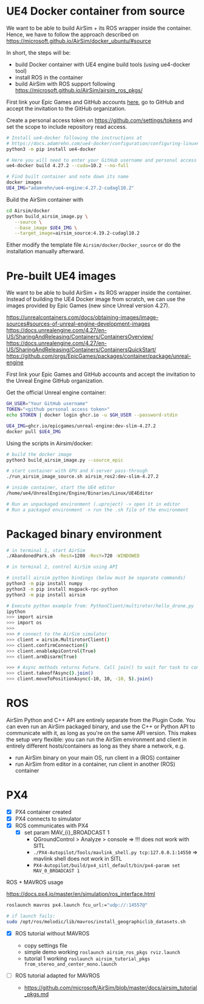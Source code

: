 
# UE4 Docker container from source

We want to be able to build AirSim + its ROS wrapper inside the container.
Hence, we have to follow the approach described on https://microsoft.github.io/AirSim/docker_ubuntu/#source

In short, the steps will be:
- build Docker container with UE4 engine build tools (using ue4-docker tool)
- install ROS in the container
- build AirSim with ROS support following https://microsoft.github.io/AirSim/airsim_ros_pkgs/

First link your Epic Games and GitHub accounts [here](https://www.epicgames.com/account/connections#accounts),
go to GitHub and accept the invitation to the GitHub organization.

Create a personal access token on https://github.com/settings/tokens
and set the scope to include repository read access.

```sh
# Install ue4-docker following the instructions at
# https://docs.adamrehn.com/ue4-docker/configuration/configuring-linux#step-3-install-ue4-docker
python3 -m pip install ue4-docker

# Here you will need to enter your GitHub username and personal access tokenas password
ue4-docker build 4.27.2 --cuda=10.2 --no-full

# Find built container and note down its name
docker images
UE4_IMG="adamrehn/ue4-engine:4.27.2-cudagl10.2"
```

Build the AirSim container with

```sh
cd Airsim/docker
python build_airsim_image.py \
   --source \
   --base_image $UE4_IMG \
   --target_image=airsim_source:4.19.2-cudagl10.2
```

Either modify the template file `Airsim/docker/Docker_source` or
do the installation manually afterward.


# Pre-built UE4 images

We want to be able to build AirSim + its ROS wrapper inside the container.
Instead of building the UE4 Docker image from scratch, we can use the
images provided by Epic Games (new since Unreal version 4.27).

https://unrealcontainers.com/docs/obtaining-images/image-sources#sources-of-unreal-engine-development-images
https://docs.unrealengine.com/4.27/en-US/SharingAndReleasing/Containers/ContainersOverview/
https://docs.unrealengine.com/4.27/en-US/SharingAndReleasing/Containers/ContainersQuickStart/
https://github.com/orgs/EpicGames/packages/container/package/unreal-engine

First link your Epic Games and GitHub accounts and accept the
invitation to the Unreal Engine GitHub organization.

Get the official Unreal engine container:

```sh
GH_USER="Your GitHub username"
TOKEN="<github personal access token>"
echo $TOKEN | docker login ghcr.io -u $GH_USER --password-stdin

UE4_IMG=ghcr.io/epicgames/unreal-engine:dev-slim-4.27.2
docker pull $UE4_IMG
```


Using the scripts in Airsim/docker:

```sh
# build the docker image
python3 build_airsim_image.py --source_epic

# start container with GPU and X-server pass-through
./run_airsim_image_source.sh airsim_ros2:dev-slim-4.27.2

# inside container, start the UE4 editor
/home/ue4/UnrealEngine/Engine/Binaries/Linux/UE4Editor

# Run an unpackaged environment (.uproject) -> open it in editor
# Run a packaged environment -> run the .sh file of the environment
```

# Packaged binary environment

```sh
# in terminal 1, start AirSim
./AbandonedPark.sh -ResX=1280 -ResY=720 -WINDOWED

# in terminal 2, control AirSim using API

# install airsim python bindings (below must be separate commands)
python3 -m pip install numpy
python3 -m pip install msgpack-rpc-python
python3 -m pip install airsim

# Execute python example from: PythonClient/multirotor/hello_drone.py
ipython
>>> import airsim
>>> import os
>>> 
>>> # connect to the AirSim simulator
>>> client = airsim.MultirotorClient()
>>> client.confirmConnection()
>>> client.enableApiControl(True)
>>> client.armDisarm(True)

>>> # Async methods returns Future. Call join() to wait for task to complete.
>>> client.takeoffAsync().join()
>>> client.moveToPositionAsync(-10, 10, -10, 5).join()

```

# ROS

AirSim Python and C++ API are entirely separate from the Plugin Code.
You can even run an AirSim packaged binary, and use the C++ or Python
API to communicate with it, as long as you're on the same API version.
This makes the setup very flexible: you can run the AirSim environment
and client in entirely different hosts/containers as long as they share a network, e.g.
- run AirSim binary on your main OS, run client in a (ROS) container
- run AirSim from editor in a container, run client in another (ROS) container

# PX4

- [X] PX4 container created
- [X] PX4 connects to simulator
- [X] ROS communicates with PX4
   - [X] set param MAV_{i}_BROADCAST 1
      - QGroundControl > Analyze > console => !!! does not work with SITL
      - `./PX4-Autopilot/Tools/mavlink_shell.py tcp:127.0.0.1:14550` => mavlink shell does not work in SITL
      - `PX4-Autopilot/build/px4_sitl_default/bin/px4-param set MAV_0_BROADCAST 1`

ROS + MAVROS usage

https://docs.px4.io/master/en/simulation/ros_interface.html

```sh
roslaunch mavros px4.launch fcu_url:="udp://:14557@"

# if launch fails:
sudo /opt/ros/melodic/lib/mavros/install_geographiclib_datasets.sh
```

- [X] ROS tutorial without MAVROS
   - copy settings file
   - simple demo working `roslaunch airsim_ros_pkgs rviz.launch`
   - tutorial 1 working `roslaunch airsim_tutorial_pkgs from_stereo_and_center_mono.launch`
   
- [ ] ROS tutorial adapted for MAVROS
   - https://github.com/microsoft/AirSim/blob/master/docs/airsim_tutorial_pkgs.md